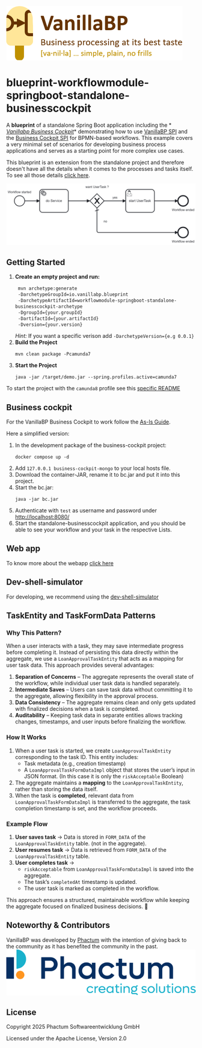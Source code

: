 ![VanillaBP](readme/vanillabp-headline.png)

# blueprint-workflowmodule-springboot-standalone-businesscockpit

A **blueprint** of a standalone Spring Boot application including the *
*[Vanillabp Business Cockpit](https://github.com/vanillabp/business-cockpit/tree/feature/documentation)**
demonstrating how to use [VanillaBP SPI](https://github.com/vanillabp/spi-for-java) and
the [Business Cockpit SPI](https://github.com/vanillabp/business-cockpit/tree/feature/documentation/spi-for-java) for
BPMN-based workflows. This
example covers a very minimal set of scenarios for developing business process applications and serves as a starting
point for more complex use cases.

This blueprint is an extension from the standalone project and therefore doesn't have all the details when it comes to
the processes and tasks itself. To see all those details
[click here](https://github.com/vanillabp/blueprint-workflowmodule-springboot-standalone/tree/wip).

![demo.bpmn](readme/Standalone_BPMN_Process.png)

## Getting Started

1. **Create an empty project and run:**
   ```shell
    mvn archetype:generate
    -DarchetypeGroupId=io.vanillabp.blueprint
    -DarchetypeArtifactId=workflowmodule-springboot-standalone-businesscockpit-archetype
    -DgroupId={your.groupId}
    -DartifactId={your.artifactId}
    -Dversion={your.version}
    ```
   *Hint:* If you want a specific verison add `-DarchetypeVersion={e.g 0.0.1}`
2. **Build the Project**
   ```shell
   mvn clean package -Pcamunda7
    ```
3. **Start the Project**
   ```shell
   java -jar /target/demo.jar --spring.profiles.active=camunda7
   ```

To start the project with the `camunda8` profile see
this [specific README](https://github.com/vanillabp/blueprint-workflowmodule-springboot-standalone/blob/wip/CAMUNDA8.md)

## Business cockpit

For the VanillaBP Business Cockpit to work follow
the [As-Is Guide](https://github.com/vanillabp/business-cockpit/blob/feature/documentation/container/README.md#as-is).

Here a simplified version:

1. In the development package of the business-cockpit project:
    ```shell
    docker compose up -d
    ```
2. Add `127.0.0.1 business-cockpit-mongo` to your local hosts file.
3. Download the container-JAR, rename it to bc.jar and put it into this project.
4. Start the bc.jar:
    ```shell
    java -jar bc.jar
    ```
5. Authenticate with `test` as username and password under [http://localhost:8080/](http://localhost:8080/)
6. Start the standalone-businesscockpit application, and you should be able to see your workflow and your task in the
   respective Lists.

## Web app

To know more about the webapp [click here](./WEBAPP.md)

## Dev-shell-simulator

For developing, we recommend using
the [dev-shell-simulator](https://github.com/vanillabp/business-cockpit/tree/feature/development-simulator/development/dev-shell-simulator)

## TaskEntity and TaskFormData Patterns

### Why This Pattern?

When a user interacts with a task, they may save intermediate progress before completing it. Instead of persisting this
data directly within the aggregate, we use a `LoanApprovalTaskEntity` that acts as a mapping for user task data. This
approach provides several advantages:

1. **Separation of Concerns** – The aggregate represents the overall state of the workflow, while individual user task
   data is handled separately.
2. **Intermediate Saves** – Users can save task data without committing it to the aggregate, allowing flexibility in the
   approval process.
3. **Data Consistency** – The aggregate remains clean and only gets updated with finalized decisions when a task is
   completed.
4. **Auditability** – Keeping task data in separate entities allows tracking changes, timestamps, and user inputs before
   finalizing the workflow.

### How It Works

1. When a user task is started, we create `LoanApprovalTaskEntity` corresponding to the task ID. This entity includes:
    - Task metadata (e.g., creation timestamp)
    - A `LoanApprovalTaskFormDataImpl` object that stores the user’s input in JSON format. (In this case it is only the `riskAcceptable` Boolean)
2. The aggregate maintains a **mapping** to the `LoanApprovalTaskEntity`, rather than storing the data itself.
3. When the task is **completed**, relevant data from `LoanApprovalTaskFormDataImpl` is transferred to the aggregate,
   the task completion timestamp is set, and the workflow proceeds.

### Example Flow

1. **User saves task** → Data is stored in `FORM_DATA` of the `LoanApprovalTaskEntity` table. (not in the aggregate).
2. **User resumes task** → Data is retrieved from `FORM_DATA` of the `LoanApprovalTaskEntity` table.
3. **User completes task** →
    - `riskAcceptable` from `LoanApprovalTaskFormDataImpl` is saved into the aggregate.
    - The task’s `completedAt` timestamp is updated.
    - The user task is marked as completed in the workflow.

This approach ensures a structured, maintainable workflow while keeping the aggregate focused on finalized business
decisions. 🚀


## Noteworthy & Contributors

VanillaBP was developed by [Phactum](https://www.phactum.at) with the intention of giving back to the community as it
has benefited the community in the past.\
![Phactum](readme/phactum.png)

## License

Copyright 2025 Phactum Softwareentwicklung GmbH

Licensed under the Apache License, Version 2.0
